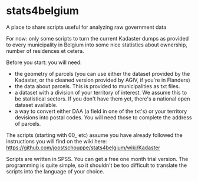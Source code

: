 # stats4belgium
A place to share scripts useful for analyzing raw government data

For now: only some scripts to turn the current Kadaster dumps as provided to every municipality in Belgium into some nice statistics about ownership, number of residences et cetera.

Before you start: you will need:
- the geometry of parcels (you can use either the dataset provided by the Kadaster, or the cleaned version provided by AGIV, if you're in Flanders)
- the data about parcels. This is provided to municipalities as txt files.
- a dataset with a division of your territory of interest. We assume this to be statistical sectors. If you don't have them yet, there's a national open dataset available.
- a way to convert either DAA (a field in one of the txt's) or your territory devisions into postal codes. You will need those to complete the address of parcels.

The scripts (starting with 00_ etc) assume you have already followed the instructions you will find on the wiki here: 
https://github.com/joostschouppe/stats4belgium/wiki/Kadaster

Scripts are written in SPSS. You can get a free one month trial version. The programming is quite simple, so it shouldn't be too difficult to translate the scripts into the language of your choice.
